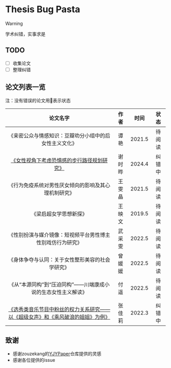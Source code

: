 # Thesis Bug Pasta
> [!WARNING]
> 学术纠错，实事求是

## TODO 
- [ ] 收集论文
- [ ] 整理纠错

## 论文列表一览
注：没有错误的论文用:pizza:表示状态

|论文名字|作者|时间| 状态|
| :-----: | :-----: | :----: |:----:|
|《亲密公众与情感知识：豆瓣劝分小组中的后女性主义文化》|谭艳|2021.5| 待阅读 |
|[《女性视角下考虑恐惧感的步行路径规划研究》](route_plan.md)|谢时晔|2024.4| 纠错中 |
|《行为免疫系统对男性厌女倾向的影响及其心理机制研究》|王雯晶|2021.5| 待阅读|
|《梁启超女学思想新探》|王映文 | 2019.5 | 待阅读|
|《性别扮演与媒介镜像：短视频平台男性博主性别戏仿行为研究》| 武采雯 |2022.5|待阅读|
|《身体争夺与认同：关于女性整形美容的社会学研究》|曾媛媛 | 2022.5| 待阅读|
|《从“本源同构”到“压迫同构”——川端康成小说的生态女性主义解读》|付遥| 2022.5 |待阅读|
|[《选秀类音乐节目中粉丝的权力关系研究——以《超级女声》和《乘风破浪的姐姐》为例》](show.md)|张佳莉 | 2022.3 |纠错中|

## 致谢
- 感谢zouzekang的[YJYPaper](https://github.com/zouzhekang/YJYpaper)仓库提供的灵感
- 感谢各位提供的issue
